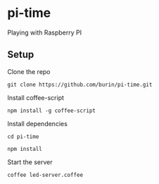 pi-time
=======

Playing with Raspberry PI

## Setup

Clone the repo

`git clone https://github.com/burin/pi-time.git`

Install coffee-script

`npm install -g coffee-script`

Install dependencies

```
cd pi-time

npm install
```

Start the server

`coffee led-server.coffee`
